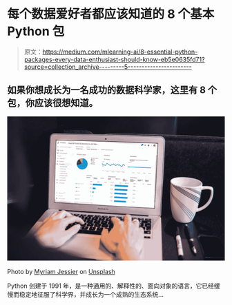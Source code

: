 # 每个数据爱好者都应该知道的 8 个基本 Python 包

> 原文：<https://medium.com/mlearning-ai/8-essential-python-packages-every-data-enthusiast-should-know-eb5e0635fd71?source=collection_archive---------5----------------------->

## 如果你想成长为一名成功的数据科学家，这里有 8 个包，你应该很想知道。

![](img/b86fcbb3fc5cd9e65c588e3deed0698e.png)

Photo by [Myriam Jessier](https://unsplash.com/@mjessier?utm_source=unsplash&utm_medium=referral&utm_content=creditCopyText) on [Unsplash](https://unsplash.com/s/photos/data-science?utm_source=unsplash&utm_medium=referral&utm_content=creditCopyText)

Python 创建于 1991 年，是一种通用的、解释性的、面向对象的语言，它已经缓慢而稳定地征服了科学界，并成长为一个成熟的生态系统…